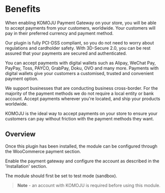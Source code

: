 # Benefits

When enabling KOMOJU Payment Gateway on your store, you will be able to accept payments from your customers, worldwide. Your customers will pay in their preferred currency and payment method.

Our plugin is fully PCI-DSS compliant, so you do not need to worry about regulations and cardholder safety. With 3D-Secure 2.0, you can be rest assured that your payments are secured and authenticated.

You can accept payments with digital wallets such as Alipay, WeChat Pay, PayPay, Toss, PAYCO, GrabPay, Doku, OVO and many more. Payments with digital wallets give your customers a customised, trusted and convenient payment option.

We support businesses that are conducting business cross-border. For the majority of the payment methods we do not require a local entity or bank account. Accept payments wherever you're located, and ship your products worldwide.

KOMOJU is the ideal way to accept payments on your store to ensure your customers can pay without friction with the payment methods they want.

## Overview

Once this plugin has been installed, the module can be configured through the WooCommerce payment section.

Enable the payment gateway and configure the account as described in the 'Installation' section.

The module should first be set to test mode (sandbox).

> **Note** - an account with KOMOJU is required before using this module.